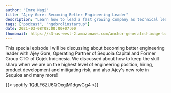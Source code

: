 ```yaml
---
author: "Imre Nagi"
title: "Ajey Gore: Becoming Better Engineering Leader"
description: "Learn how to lead a fast growing company as technical leader"
tags: ["podcast", "ngobrolinstartup"]
date: 2021-03-08T08:00:00+07:00
thumbnail: https://s3-us-west-2.amazonaws.com/anchor-generated-image-bank/production/podcast_uploaded_episode400/1428780/1428780-1615213286696-0c72f629e3156.jpg
---
```


This special episode I will be discussing about becoming better engineering leader with Ajey Gore, Operating Partner of Sequoia Capital and Former Group CTO of Gojek Indonesia. We discussed about how to keep the skill sharp when we are on the highest level of engineering position, hiring, product development and mitigating risk, and also Ajey's new role in Sequioa and many more!

{{< spotify 1QdLF6ZU6QOxgjM1dgwGg4 >}} 

